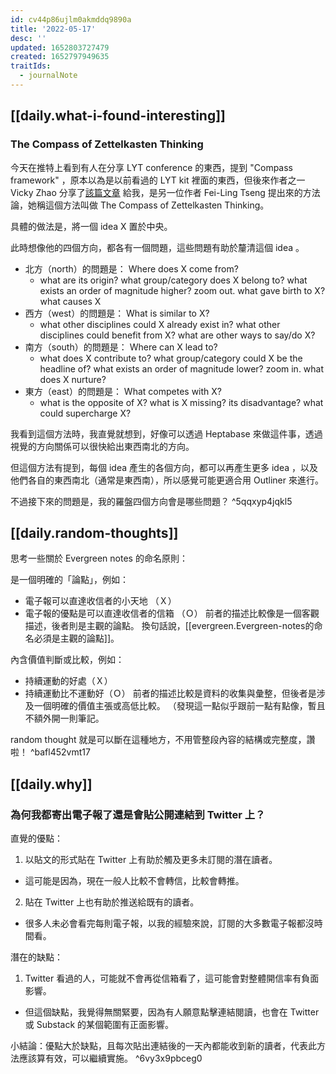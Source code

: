 ```yaml
---
id: cv44p86ujlm0akmddq9890a
title: '2022-05-17'
desc: ''
updated: 1652803727479
created: 1652797949635
traitIds:
  - journalNote
---
```



## [[daily.what-i-found-interesting]]

### The Compass of Zettelkasten Thinking

今天在推特上看到有人在分享 LYT conference 的東西，提到 "Compass framework" ，原本以為是以前看過的 LYT kit 裡面的東西，但後來作者之一 Vicky Zhao 分享了[該篇文章](https://feeei.substack.com/p/the-essence-of-the-zettelkasten-method?s=r) 給我，是另一位作者 Fei-Ling Tseng 提出來的方法論，她稱這個方法叫做 The Compass of Zettelkasten Thinking。

具體的做法是，將一個 idea X 置於中央。

此時想像他的四個方向，都各有一個問題，這些問題有助於釐清這個 idea 。
- 北方（north）的問題是： Where does X come from? 
  - what are its origin? what group/category does X belong to? what exists an order of magnitude higher? zoom out. what gave birth to X? what causes X
- 西方（west）的問題是： What is similar to X?
  - what other disciplines could X already exist in? what other disciplines could benefit from X? what are other ways to say/do X?
- 南方（south）的問題是： Where can X lead to?
  - what does X contribute to? what group/category could X be the headline of? what exists an order of magnitude lower? zoom in. what does X nurture?
- 東方（east）的問題是： What competes with X?
  - what is the opposite of X? what is X missing? its disadvantage? what could supercharge X?

我看到這個方法時，我直覺就想到，好像可以透過 Heptabase 來做這件事，透過視覺的方向關係可以很快給出東西南北的方向。

但這個方法有提到，每個 idea 產生的各個方向，都可以再產生更多 idea ，以及他們各自的東西南北（通常是東西南），所以感覺可能更適合用 Outliner 來進行。

不過接下來的問題是，我的羅盤四個方向會是哪些問題？ ^5qqxyp4jqkl5


## [[daily.random-thoughts]]

思考一些關於 Evergreen notes 的命名原則：

是一個明確的「論點」，例如：
- 電子報可以直達收信者的小天地 （Ｘ）
- 電子報的優點是可以直達收信者的信箱 （Ｏ）
前者的描述比較像是一個客觀描述，後者則是主觀的論點。
換句話說，[[evergreen.Evergreen-notes的命名必須是主觀的論點]]。

內含價值判斷或比較，例如：
- 持續運動的好處（Ｘ）
- 持續運動比不運動好（Ｏ）
前者的描述比較是資料的收集與彙整，但後者是涉及一個明確的價值主張或高低比較。
（發現這一點似乎跟前一點有點像，暫且不額外開一則筆記。

random thought 就是可以斷在這種地方，不用管整段內容的結構或完整度，讚啦！ ^bafl452vmt17


## [[daily.why]]

### 為何我都寄出電子報了還是會貼公開連結到 Twitter 上？

直覺的優點：
1. 以貼文的形式貼在 Twitter 上有助於觸及更多未訂閱的潛在讀者。
  - 這可能是因為，現在一般人比較不會轉信，比較會轉推。
2. 貼在 Twitter 上也有助於推送給既有的讀者。
  - 很多人未必會看完每則電子報，以我的經驗來說，訂閱的大多數電子報都沒時間看。

潛在的缺點：
1. Twitter 看過的人，可能就不會再從信箱看了，這可能會對整體開信率有負面影響。
  - 但這個缺點，我覺得無關緊要，因為有人願意點擊連結閱讀，也會在 Twitter 或 Substack 的某個範圍有正面影響。

小結論：優點大於缺點，且每次貼出連結後的一天內都能收到新的讀者，代表此方法應該算有效，可以繼續實施。 ^6vy3x9pbceg0